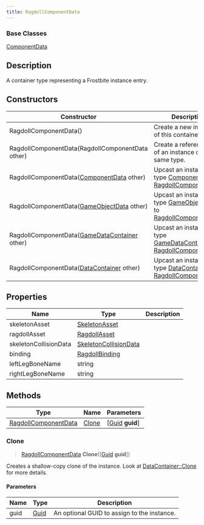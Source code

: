 ```yaml
---
title: RagdollComponentData
---
```

### Base Classes

[ComponentData](/vext/ref/fb/componentdata/)

## Description

A container type representing a Frostbite instance entry.

## Constructors

| Constructor                                                                     | Description                                                                                                                     |
| ------------------------------------------------------------------------------- | ------------------------------------------------------------------------------------------------------------------------------- |
| RagdollComponentData()                                                          | Create a new instance of this container type.                                                                                   |
| RagdollComponentData(RagdollComponentData other)                                | Create a reference copy of an instance of the same type.                                                                        |
| RagdollComponentData([ComponentData](/vext/ref/fb/componentdata/) other)                      | Upcast an instance of type [ComponentData](/vext/ref/fb/componentdata/) to [RagdollComponentData](/vext/ref/fb/ragdollcomponentdata/).                      |
| RagdollComponentData([GameObjectData](/vext/ref/fb/gameobjectdata/) other)                    | Upcast an instance of type [GameObjectData](/vext/ref/fb/gameobjectdata/) to [RagdollComponentData](/vext/ref/fb/ragdollcomponentdata/).                    |
| RagdollComponentData([GameDataContainer](/vext/ref/fb/gamedatacontainer/) other)              | Upcast an instance of type [GameDataContainer](/vext/ref/fb/gamedatacontainer/) to [RagdollComponentData](/vext/ref/fb/ragdollcomponentdata/).              |
| RagdollComponentData([DataContainer](/vext/ref/shared/class/datacontainer) other) | Upcast an instance of type [DataContainer](/vext/ref/shared/class/datacontainer) to [RagdollComponentData](/vext/ref/fb/ragdollcomponentdata/). |

## Properties

| Name                  | Type                                           | Description |
| --------------------- | ---------------------------------------------- | ----------- |
| skeletonAsset         | [SkeletonAsset](/vext/ref/fb/skeletonasset/)                 |             |
| ragdollAsset          | [RagdollAsset](/vext/ref/fb/ragdollasset/)                   |             |
| skeletonCollisionData | [SkeletonCollisionData](/vext/ref/fb/skeletoncollisiondata/) |             |
| binding               | [RagdollBinding](/vext/ref/fb/ragdollbinding/)               |             |
| leftLegBoneName       | string                                         |             |
| rightLegBoneName      | string                                         |             |

## Methods

| Type                                         | Name            | Parameters                                     |
| -------------------------------------------- | --------------- | ---------------------------------------------- |
| [RagdollComponentData](/vext/ref/fb/ragdollcomponentdata/) | [Clone](#clone) | \[[Guid](/vext/ref/shared/class/guid) **guid**\] |

### Clone

> [RagdollComponentData](/vext/ref/fb/ragdollcomponentdata/) **Clone**(\[[Guid](/vext/ref/shared/class/guid) **guid**\])

Creates a shallow-copy clone of the instance. Look at [DataContainer::Clone](/vext/ref/shared/class/datacontainer#clone) for more details.

#### Parameters

| Name | Type         | Description                                 |
| ---- | ------------ | ------------------------------------------- |
| guid | [Guid](/vext/ref/shared/class/guid/) | An optional GUID to assign to the instance. |
